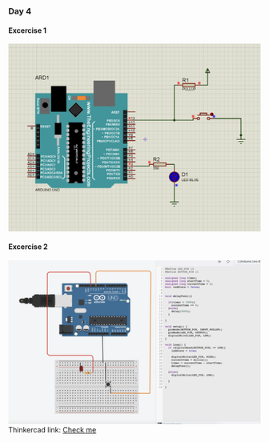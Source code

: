 ### Day 4 
#### Excercise 1
![excercise1](/rana/day4/images/active_high.png)

#### Excercise 2
![excercise2](/rana/day4/images/ex2.png)
Thinkercad link: [Check me](https://www.tinkercad.com/things/0rR7RvJRhQB/editel)